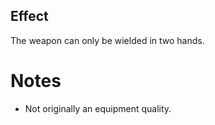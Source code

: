 ## Effect
The weapon can only be wielded in two hands.
# Notes
* Not originally an equipment quality.